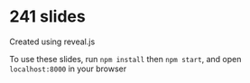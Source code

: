 # 241 slides

Created using reveal.js

To use these slides, run `npm install` then `npm start`, and open `localhost:8000` in your browser

